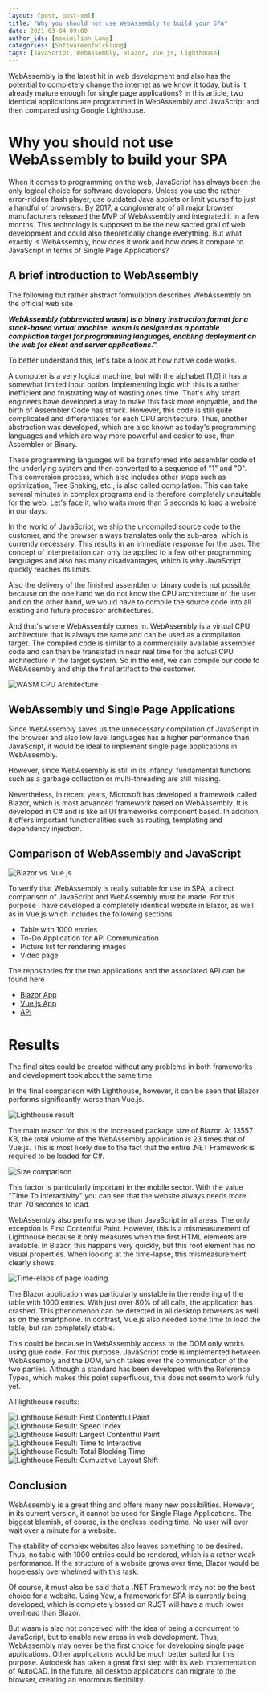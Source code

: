 ```yaml
---
layout: [post, post-xml]              
title: "Why you should not use WebAssembly to build your SPA"            
date: 2021-03-04 09:00
author_ids: [maximilian_Lang]                 
categories: [Softwareentwicklung]
tags: [JavaScript, WebAssembly, Blazor, Vue.js, Lighthouse]     
---
```


WebAssembly is the latest hit in web development and also has the potential to completely change the internet as we know it today, but is it already mature enough for single page applications?
In this article, two identical applications are programmed in WebAssembly and JavaScript and then compared using Google Lighthouse.

# Why you should not use WebAssembly to build your SPA


When it comes to programming on the web, JavaScript has always been the only logical choice for software developers. 
Unless you use the rather error-ridden flash player, use outdated Java applets or limit yourself to just a handful of browsers. 
By 2017, a conglomerate of all major browser manufacturers released the MVP of WebAssembly and integrated it in a few months. 
This technology is supposed to be the new sacred grail of web development and could also theoretically change everything. 
But what exactly is WebAssembly, how does it work and how does it compare to JavaScript in terms of Single Page Applications?

## A brief introduction to WebAssembly

The following but rather abstract formulation describes WebAssembly on the official web site

***WebAssembly (abbreviated wasm) is a binary instruction format for a stack-based virtual machine. wasm is designed as a portable compilation target for programming languages, enabling deployment on the web for client and server applications.".***

To better understand this, let's take a look at how native code works.

A computer is a very logical machine, but with the alphabet [1,0] it has a somewhat limited input option. 
Implementing logic with this is a rather inefficient and frustrating way of wasting ones time. 
That's why smart engineers have developed a way to make this task more enjoyable, and the birth of Assembler Code has struck. 
However, this code is still quite complicated and differentiates for each CPU architecture. 
Thus, another abstraction was developed, which are also known as today's programming languages and which are way more powerful and easier to use, than Assembler or Binary.

These programming languages will be transformed into assembler code of the underlying system and then converted to a sequence of "1" and "0". 
This conversion process, which also includes other steps such as optimization, Tree Shaking, etc., is also called compilation. 
This can take several minutes in complex programs and is therefore completely unsuitable for the web. 
Let's face it, who waits more than 5 seconds to load a website in our days.

In the world of JavaScript, we ship the uncompiled source code to the customer, and the browser always translates only the sub-area, which is currently necessary.
This results in an immediate response for the user.
The concept of interpretation can only be applied to a few other programming languages and also has many disadvantages, which is why JavaScript quickly reaches its limits.

Also the delivery of the finished assembler or binary code is not possible, because on the one hand we do not know the CPU architecture of the user and on the other hand, we would have to compile the source code into all existing and future processor architectures.

And that's where WebAssembly comes in.
WebAssembly is a virtual CPU architecture that is always the same and can be used as a compilation target. 
The compiled code is similar to a commercially available assembler code and can then be translated in near real time for the actual CPU architecture in the target system.
So in the end, we can compile our code to WebAssembly and ship the final artifact to the customer.

![WASM CPU Architecture](/assets/images/posts/Why-you-should-not-use-WebAssembly-to-build-your-spa/wasm_cpu_architecture.png)

## WebAssembly und Single Page Applications

Since WebAssembly saves us the unnecessary compilation of JavaScript in the browser and also low level languages has a higher performance than JavaScript, it would be ideal to implement single page applications in WebAssembly.

However, since WebAssembly is still in its infancy, fundamental functions such as a garbage collection or multi-threading are still missing.

Nevertheless, in recent years, Microsoft has developed a framework called Blazor, which is most advanced framework based on WebAssembly.
It is developed in C# and is like all UI frameworks component based.
In addition, it offers important functionalities such as routing, templating and dependency injection.

## Comparison of WebAssembly and JavaScript

![Blazor vs. Vue.js](/assets/images/posts/Why-you-should-not-use-WebAssembly-to-build-your-spa/WASM_VS_JS.png)

To verify that WebAssembly is really suitable for use in SPA, a direct comparison of JavaScript and WebAssembly must be made. 
For this purpose I have developed a completely identical website in Blazor, as well as in Vue.js which includes the following sections

- Table with 1000 entries
- To-Do Application for API Communication
- Picture list for rendering images
- Video page

The repositories for the two applications and the associated API can be found here

- [Blazor App](https://github.com/xXanth0s/wasm_comparison_blazor-app)
- [Vue.js App](https://github.com/xXanth0s/wasm_comparison_vue_app)
- [API](https://github.com/xXanth0s/wasm_comparison_api)

# Results

The final sites could be created without any problems in both frameworks and development took about the same time.

In the final comparison with Lighthouse, however, it can be seen that Blazor performs significantly worse than Vue.js.

![Lighthouse result](/assets/images/posts/Why-you-should-not-use-WebAssembly-to-build-your-spa/Lighthouse_Results.jpg)


The main reason for this is the increased package size of Blazor. 
At 13557 KB, the total volume of the WebAssembly application is 23 times that of Vue.js. 
This is most likely due to the fact that the entire .NET Framework is required to be loaded for C#.

![Size comparison](/assets/images/posts/Why-you-should-not-use-WebAssembly-to-build-your-spa/Size_Comparison.png)

This factor is particularly important in the mobile sector.
With the value "Time To Interactivity" you can see that the website always needs more than 70 seconds to load.

WebAssembly also performs worse than JavaScript in all areas. 
The only exception is First Contentful Paint. However, this is a mismeasurement of Lighthouse because it only measures when the first HTML elements are available. 
In Blazor, this happens very quickly, but this root element has no visual properties. 
When looking at the time-lapse, this mismeasurement clearly shows.

![Time-elaps of page loading](/assets/images/posts/Why-you-should-not-use-WebAssembly-to-build-your-spa/Fast_Motion.png)

The Blazor application was particularly unstable in the rendering of the table with 1000 entries. 
With just over 80% of all calls, the application has crashed. 
This phenomenon can be detected in all desktop browsers as well as on the smartphone. 
In contrast, Vue.js also needed some time to load the table, but ran completely stable.

This could be because in WebAssembly access to the DOM only works using glue code. 
For this purpose, JavaScript code is implemented between WebAssembly and the DOM, which takes over the communication of the two parties. 
Although a standard has been developed with the Reference Types, which makes this point superfluous, this does not seem to work fully yet.

All lighthouse results:


![Lighthouse Result: First Contentful Paint](/assets/images/posts/Why-you-should-not-use-WebAssembly-to-build-your-spa/First-Contentful-Paint.jpg)
![Lighthouse Result: Speed Index](/assets/images/posts/Why-you-should-not-use-WebAssembly-to-build-your-spa/Speed-Index.jpg)
![Lighthouse Result: Largest Contentful Paint](/assets/images/posts/Why-you-should-not-use-WebAssembly-to-build-your-spa/Largest-Contentful-Paint.jpg)
![Lighthouse Result: Time to Interactive](/assets/images/posts/Why-you-should-not-use-WebAssembly-to-build-your-spa/Time-to-Interactivity.jpg)
![Lighthouse Result: Total Blocking Time](/assets/images/posts/Why-you-should-not-use-WebAssembly-to-build-your-spa/Total-Blocking-Time.jpg)
![Lighthouse Result: Cumulative Layout Shift](/assets/images/posts/Why-you-should-not-use-WebAssembly-to-build-your-spa/Cumulative-Layout-Shift.jpg)

## Conclusion

WebAssembly is a great thing and offers many new possibilities. 
However, in its current version, it cannot be used for Single Plage Applications.
The biggest blemish, of course, is the endless loading time. 
No user will ever wait over a minute for a website.

The stability of complex websites also leaves something to be desired. 
Thus, no table with 1000 entries could be rendered, which is a rather weak performance. 
If the structure of a website grows over time, Blazor would be hopelessly overwhelmed with this task.

Of course, it must also be said that a .NET Framework may not be the best choice for a website.
Using Yew, a framework for SPA is currently being developed, which is completely based on RUST will have a much lower overhead than Blazor.

But wasm is also not conceived with the idea of being a concurrent to JavaScript, but to enable new areas in web development. 
Thus, WebAssembly may never be the first choice for developing single page applications. 
Other applications would be much better suited for this purpose. 
Autodesk has taken a great first step with its web implementation of AutoCAD. 
In the future, all desktop applications can migrate to the browser, creating an enormous flexibility.
